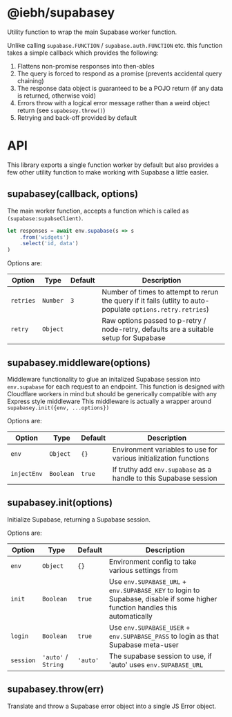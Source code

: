 @iebh/supabasey
===============
Utility function to wrap the main Supabase worker function.

Unlike calling `supabase.FUNCTION` / `supabase.auth.FUNCTION` etc. this function takes a simple callback which provides the following:

1. Flattens non-promise responses into then-ables
2. The query is forced to respond as a promise (prevents accidental query chaining)
3. The response data object is guaranteed to be a POJO return (if any data is returned, otherwise void)
4. Errors throw with a logical error message rather than a weird object return (see `supabesey.throw()`)
5. Retrying and back-off provided by default


API
===
This library exports a single function worker by default but also provides a few other utility function to make working with Supabase a little easier.

supabasey(callback, options)
----------------------------
The main worker function, accepts a function which is called as `(supabase:supabseClient)`.

```javascript
let responses = await env.supabase(s => s
    .from('widgets')
    .select('id, data')
)
```

Options are:


| Option    | Type     | Default | Description                                                                                                 |
|-----------|----------|---------|-------------------------------------------------------------------------------------------------------------|
| `retries` | `Number` | `3`     | Number of times to attempt to rerun the query if it fails (utlity to auto-populate `options.retry.retries`) |
| `retry`   | `Object` |         | Raw options passed to p-retry / node-retry, defaults are a suitable setup for Supabase                      |


supabasey.middleware(options)
-----------------------------
Middleware functionality to glue an initalized Supabase session into `env.supabase` for each request to an endpoint.
This function is designed with Cloudflare workers in mind but should be generically compatible with any Express style middleware
This middleware is actually a wrapper around `supabasey.init({env, ...options})`

Options are:

| Option      | Type      | Default | Description                                                       |
|-------------|-----------|---------|-------------------------------------------------------------------|
| `env`       | `Object`  | `{}`    | Environment variables to use for various initialization functions |
| `injectEnv` | `Boolean` | `true`  | If truthy add `env.supabase` as a handle to this Supabase session |


supabasey.init(options)
-----------------------
Initialize Supabase, returning a Supabase session.

Options are:

| Option    | Type                | Default  | Description                                                                                                                  |
|-----------|---------------------|----------|------------------------------------------------------------------------------------------------------------------------------|
| `env`     | `Object`            | `{}`     | Environment config to take various settings from                                                                             |
| `init`    | `Boolean`           | `true`   | Use `env.SUPABASE_URL` + `env.SUPABASE_KEY` to login to Supabase, disable if some higher function handles this automatically |
| `login`   | `Boolean`           | `true`   | Use `env.SUPABASE_USER` + `env.SUPABASE_PASS` to login as that Supabase meta-user                                            |
| `session` | `'auto'` / `String` | `'auto'` | The supabase session to use, if 'auto' uses `env.SUPABASE_URL`                                                               |


supabasey.throw(err)
--------------------
Translate and throw a Supabase error object into a single JS Error object.

